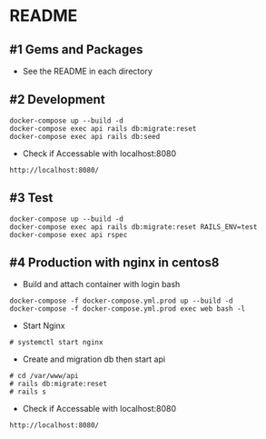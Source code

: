 # README
## #1 Gems and Packages

- See the README in each directory

## #2 Development

```
docker-compose up --build -d
docker-compose exec api rails db:migrate:reset
docker-compose exec api rails db:seed
```

- Check if Accessable with localhost:8080

```
http://localhost:8080/
```

## #3 Test

```
docker-compose up --build -d
docker-compose exec api rails db:migrate:reset RAILS_ENV=test
docker-compose exec api rspec
```

## #4 Production with nginx in centos8

- Build and attach container with login bash

```
docker-compose -f docker-compose.yml.prod up --build -d
docker-compose -f docker-compose.yml.prod exec web bash -l
```

- Start Nginx

```
# systemctl start nginx
```

- Create and migration db then start api

```
# cd /var/www/api
# rails db:migrate:reset
# rails s
```

- Check if Accessable with localhost:8080

```
http://localhost:8080/
```
